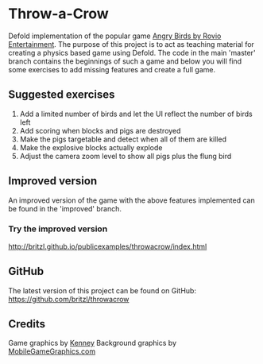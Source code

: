 # Throw-a-Crow
Defold implementation of the popular game [Angry Birds by Rovio Entertainment](https://www.angrybirds.com/). The purpose of this project is to act as teaching material for creating a physics based game using Defold. The code in the main 'master' branch contains the beginnings of such a game and below you will find some exercises to add missing features and create a full game.

## Suggested exercises
1. Add a limited number of birds and let the UI reflect the number of birds left
2. Add scoring when blocks and pigs are destroyed
3. Make the pigs targetable and detect when all of them are killed
4. Make the explosive blocks actually explode
5. Adjust the camera zoom level to show all pigs plus the flung bird

## Improved version
An improved version of the game with the above features implemented can be found in the 'improved' branch.

### Try the improved version
http://britzl.github.io/publicexamples/throwacrow/index.html

## GitHub
The latest version of this project can be found on GitHub: https://github.com/britzl/throwacrow

## Credits
Game graphics by [Kenney](http://www.kenney.com)
Background graphics by [MobileGameGraphics.com](http://www.mobilegamegraphics.com)
